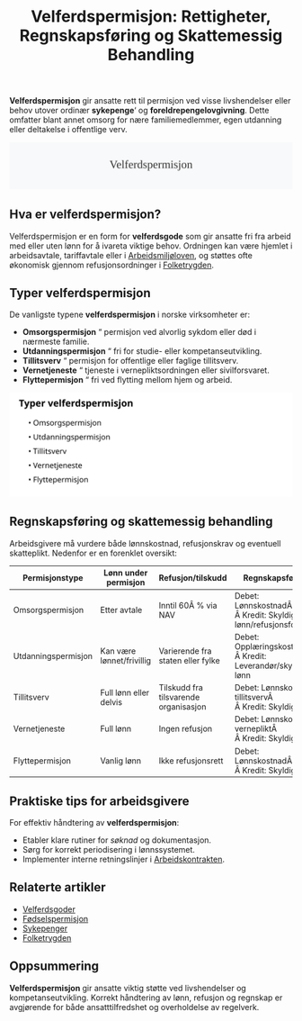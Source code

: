 ﻿---
title: "Velferdspermisjon: Rettigheter, Regnskapsføring og Skattemessig Behandling"
seoTitle: "Velferdspermisjon: Rettigheter, Regnskapsføring og Skattemessig Behandling"
meta_description: '**Velferdspermisjon** gir ansatte rett til permisjon ved visse livshendelser eller behov utover ordinær **sykepenge**‘ og **foreldrepengelovgivning**. Dette ...'
slug: velferdspermisjon
type: blog
layout: pages/single
---

**Velferdspermisjon** gir ansatte rett til permisjon ved visse livshendelser eller behov utover ordinær **sykepenge**‘ og **foreldrepengelovgivning**. Dette omfatter blant annet omsorg for nære familiemedlemmer, egen utdanning eller deltakelse i offentlige verv.

![Velferdspermisjon](velferdspermisjon-image.svg)

## Hva er velferdspermisjon?

Velferdspermisjon er en form for **velferdsgode** som gir ansatte fri fra arbeid med eller uten lønn for å ivareta viktige behov. Ordningen kan være hjemlet i arbeidsavtale, tariffavtale eller i [Arbeidsmiljøloven](/blogs/regnskap/hva-er-arbeidsforholdstype "Hva er Arbeidsforholdstype? Lover, Plikter og Rettigheter i Norsk Arbeidsliv"), og støttes ofte økonomisk gjennom refusjonsordninger i [Folketrygden](/blogs/regnskap/hva-er-folketrygden "Hva er Folketrygden? Struktur og Ytelser").

## Typer velferdspermisjon

De vanligste typene **velferdspermisjon** i norske virksomheter er:

* **Omsorgspermisjon** “ permisjon ved alvorlig sykdom eller død i nærmeste familie.
* **Utdanningspermisjon** “ fri for studie- eller kompetanseutvikling.
* **Tillitsverv** “ permisjon for offentlige eller faglige tillitsverv.
* **Vernetjeneste** “ tjeneste i vernepliktsordningen eller sivilforsvaret.
* **Flyttepermisjon** “ fri ved flytting mellom hjem og arbeid.

![Typer velferdspermisjon](velferdspermisjon-typer.svg)

## Regnskapsføring og skattemessig behandling

Arbeidsgivere må vurdere både lønnskostnad, refusjonskrav og eventuell skatteplikt. Nedenfor er en forenklet oversikt:

| **Permisjonstype**      | **Lønn under permisjon** | **Refusjon/tilskudd**           | **Regnskapsføring**                                 |
|-------------------------|--------------------------|---------------------------------|-----------------------------------------------------|
| Omsorgspermisjon        | Etter avtale             | Inntil 60Â % via NAV             | Debet: LønnskostnadÂ <br>Â Kredit: Skyldig lønn/refusjonsfordring |
| Utdanningspermisjon     | Kan være lønnet/frivillig| Varierende fra staten eller fylke| Debet: OpplæringskostnadÂ <br>Â Kredit: Leverandør/skyldig lønn |
| Tillitsverv             | Full lønn eller delvis   | Tilskudd fra tilsvarende organisasjon | Debet: Lønnskostnad tillitsvervÂ <br>Â Kredit: Skyldig lønn |
| Vernetjeneste           | Full lønn                | Ingen refusjon                  | Debet: Lønnskostnad vernepliktÂ <br>Â Kredit: Skyldig lønn |
| Flyttepermisjon         | Vanlig lønn              | Ikke refusjonsrett             | Debet: LønnskostnadÂ <br>Â Kredit: Skyldig lønn |

## Praktiske tips for arbeidsgivere

For effektiv håndtering av **velferdspermisjon**:

* Etabler klare rutiner for _søknad_ og dokumentasjon.
* Sørg for korrekt periodisering i lønnssystemet.
* Implementer interne retningslinjer i [Arbeidskontrakten](/blogs/regnskap/arbeidskontrakten "Arbeidskontrakten “ Roller og Ansvar i Norsk Arbeidsliv og Regnskap").

## Relaterte artikler

* [Velferdsgoder](/blogs/regnskap/velferdsgoder "Velferdsgoder i Norsk Regnskap: Oversikt over Ansattfordeler og Regnskapsføring")
* [Fødselspermisjon](/blogs/regnskap/fodselspermisjon "Fødselspermisjon “ Guide til foreldrepenger og regnskapsføring i Norge")
* [Sykepenger](/blogs/regnskap/hva-er-sykepenger "Hva er Sykepenger? Arbeidsgiverperiode, NAV-refusjon og Regnskapsføring")
* [Folketrygden](/blogs/regnskap/hva-er-folketrygden "Hva er Folketrygden? Struktur og Ytelser")

## Oppsummering

**Velferdspermisjon** gir ansatte viktig støtte ved livshendelser og kompetanseutvikling. Korrekt håndtering av lønn, refusjon og regnskap er avgjørende for både ansatttilfredshet og overholdelse av regelverk.









